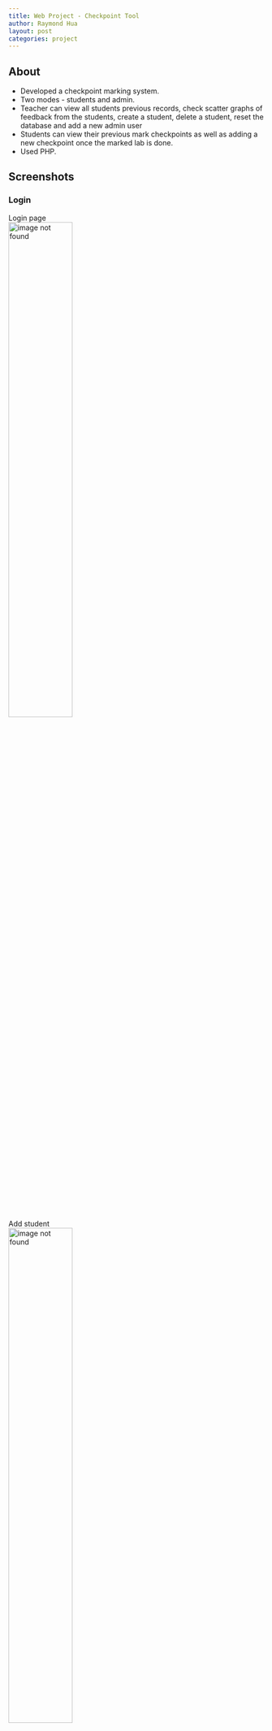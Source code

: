 ```yaml
---
title: Web Project - Checkpoint Tool
author: Raymond Hua
layout: post
categories: project
---
```

## About
* Developed a checkpoint marking system.
* Two modes - students and admin.
* Teacher can view all students previous records, check scatter graphs of feedback from the students, create a student, delete a student, reset the database and add a new admin user
* Students can view their previous mark checkpoints as well as adding a new checkpoint once the marked lab is done.
* Used PHP.

## Screenshots

### Login
Login page<br>
<img src="{{ site.baseurl }}/assets/images/checkpoint/teacher/login.png" alt="image not found" width="50%">

Add student<br>
<img src="{{ site.baseurl }}/assets/images/checkpoint/teacher/add_student.png" alt="image not found" width="50%">

All students and checkpoints marked<br>
<img src="{{ site.baseurl }}/assets/images/checkpoint/teacher/allCheckpoints.png" alt="image not found" width="50%">

Delete student<br>
<img src="{{ site.baseurl }}/assets/images/checkpoint/teacher/delete_students.png" alt="image not found" width="50%">

Scatter graph<br>
<img src="{{ site.baseurl }}/assets/images/checkpoint/teacher/scatter_graph.png" alt="image not found" width="50%">

### Student
Marking off the checkpoint<br>
<img src="{{ site.baseurl }}/assets/images/checkpoint/student/home.png" alt="image not found" width="50%">

Feedback page<br>
<img src="{{ site.baseurl }}/assets/images/checkpoint/student/slider1.png" alt="image not found" width="50%">

Completion of the marking process<br>
Using the JavaScript dialog box<br>
<img src="{{ site.baseurl }}/assets/images/checkpoint/student/javascript.png" alt="image not found" width="50%">

Look up all previously marked labs using their student ID number<br>
<img src="{{ site.baseurl }}/assets/images/checkpoint/student/view_checkpoint_home.png" alt="image not found" width="50%">

View all the marked labs for a student<br>
<img src="{{ site.baseurl }}/assets/images/checkpoint/student/view_checkpoints.png" alt="image not found" width="50%">

## Repository
If you want to see how the the site works, please send me your Github username so I can add you as a guest.

## Access
If you want to try out the project yourself as a student you can click here (chose any names you want)